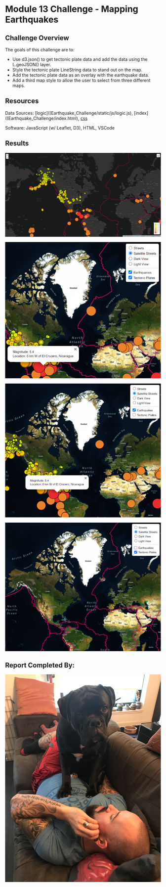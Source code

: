 # Module 13 Challenge - Mapping Earthquakes

## Challenge Overview

The goals of this challenge are to:

- Use d3.json() to get tectonic plate data and add the data using the L.geoJSON() layer.
- Style the tectonic plate LineString data to stand out on the map.
- Add the tectonic plate data as an overlay with the earthquake data.
- Add a third map style to allow the user to select from three different maps.

## Resources
Data Sources: [logic]((Earthquake_Challenge/static/js/logic.js), [index]((Earthquake_Challenge/index.html), [css](Earthquake_Challenge/static/css/style.css)

Software: JavaScript (w/ Leaflet, D3), HTML, VSCode

## Results

![](Earthquake_Challenge/static/images/final_map.PNG)

![](Earthquake_Challenge/static/images/detail.PNG)

![](Earthquake_Challenge/static/images/detail1.PNG)

![](Earthquake_Challenge/static/images/detail2.PNG)

## Report Completed By:
![](Earthquake_Challenge/static/images/sal.jpg)
